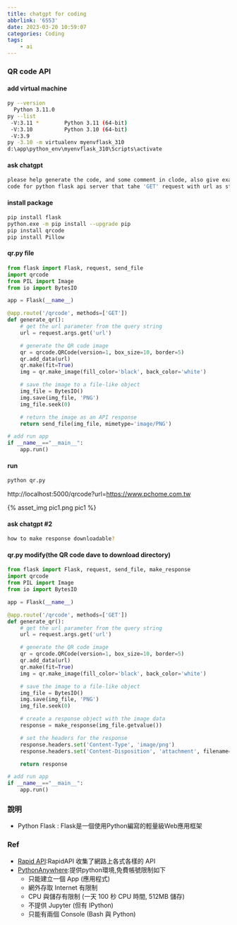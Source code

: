 ```yaml
---
title: chatgpt for coding
abbrlink: '6553'
date: 2023-03-20 10:59:07
categories: Coding
tags:
	- ai
---
```


### QR code API
#### add virtual machine
``` bash
py --version
  Python 3.11.0
py --list
 -V:3.11 *        Python 3.11 (64-bit)
 -V:3.10          Python 3.10 (64-bit)
 -V:3.9
py -3.10 -m virtualenv myenvflask_310
d:\app\python_env\myenvflask_310\Scripts\activate
```

<!--more-->

#### ask chatgpt
``` bash
please help generate the code, and some comment in clode, also give example how to run
code for python flask api server that tahe 'GET' request with url as string and conver it to qr code image and send it back as api response
```

#### install package
``` bash
pip install flask
python.exe -m pip install --upgrade pip
pip install qrcode
pip install Pillow
```

#### qr.py file
``` py
from flask import Flask, request, send_file
import qrcode
from PIL import Image
from io import BytesIO

app = Flask(__name__)

@app.route('/qrcode', methods=['GET'])
def generate_qr():
    # get the url parameter from the query string
    url = request.args.get('url')

    # generate the QR code image
    qr = qrcode.QRCode(version=1, box_size=10, border=5)
    qr.add_data(url)
    qr.make(fit=True)
    img = qr.make_image(fill_color='black', back_color='white')

    # save the image to a file-like object
    img_file = BytesIO()
    img.save(img_file, 'PNG')
    img_file.seek(0)

    # return the image as an API response
    return send_file(img_file, mimetype='image/PNG')

# add run app
if __name__=="__main__":
	app.run()
```

#### run
``` bash
python qr.py
```

http://localhost:5000/qrcode?url=https://www.pchome.com.tw
<div style="max-width:500px">
	{% asset_img pic1.png pic1 %}
</div>

#### ask chatgpt #2
``` bash
how to make response downloadable?
```

#### qr.py modify(the QR code dave to download directory)
``` py
from flask import Flask, request, send_file, make_response
import qrcode
from PIL import Image
from io import BytesIO

app = Flask(__name__)

@app.route('/qrcode', methods=['GET'])
def generate_qr():
    # get the url parameter from the query string
    url = request.args.get('url')

    # generate the QR code image
    qr = qrcode.QRCode(version=1, box_size=10, border=5)
    qr.add_data(url)
    qr.make(fit=True)
    img = qr.make_image(fill_color='black', back_color='white')

    # save the image to a file-like object
    img_file = BytesIO()
    img.save(img_file, 'PNG')
    img_file.seek(0)

    # create a response object with the image data
    response = make_response(img_file.getvalue())

    # set the headers for the response
    response.headers.set('Content-Type', 'image/png')
    response.headers.set('Content-Disposition', 'attachment', filename='qrcode.png')

    return response

# add run app
if __name__=="__main__":
	app.run()
``` 




### 說明
+ Python Flask : Flask是一個使用Python編寫的輕量級Web應用框架

### Ref 
+ [Rapid API](https://rapidapi.com/hub/):RapidAPI 收集了網路上各式各樣的 API
+ [PythonAnywhere](https://www.pythonanywhere.com/):提供python環境,免費帳號限制如下
	+ 只能建立一個 App (應用程式)
	+ 網外存取 Internet 有限制
	+ CPU 與儲存有限制 (一天 100 秒 CPU 時間, 512MB 儲存)
	+ 不提供 Jupyter (但有 IPython)
	+ 只能有兩個 Console (Bash 與 Python)

